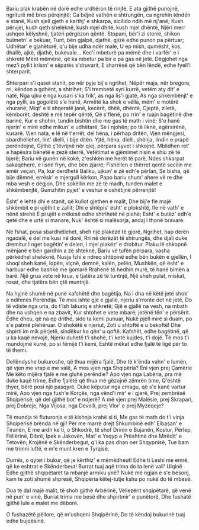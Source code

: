 Bariu plak krabën në dorë edhe urdhëron të rinjtë,
E ata gjithë punojnë, ngriturë më bres përqinjtë;
Ca bëjnë vathën e shtrungën, ca ngrehin tëndën e stanë,
Kush sjell gjeth e karthj' e shkarpa, sicilido ndih më nj'anë;
Kush përvjel, kush qeth sheleknë, kush mjel dhitë, kush mjel dhëntë,
Njëri merr ushqen këlyshnë, tjatëri përgëzon qëntë.
Stopani, bër'i zi sterrë, shikon bulmetn' e bekuar,
Tunt, bën gjalpë, djathë, gjizë edhe punon pa përtuar;
Udhëtar' e gjahëtorë, q'u bije udha ndër male,
U ep mish, qumësht, kos, dhallë, ajkë, djathë, bukëvale...
Kec'i mbeturë pa mëmë dhe i varfër' e i shkretë
Mënt mëmënë, që ka mbetur pa bir e pa gas në jetë.
Dëgjohet nga mez'i pyllit krism' e sëpatës s'druvarit,
E sharrësë që bën lëndë, edhe fyell'i shterparit.

Shterpari s'i qaset stanit, po nër pyje bij'e ngrihet,
Nëpër maja, nër bregore, rri, këndon a gdhënt, a shtrihet;
S'i trembetë syri kurrë, vetëm aty dit' e natë,
Nga ujku e nga kusari s'ka frik', as nga lis'i gjatë,
As nga shkëmbënjt' e nga pylli, as gogolëtë s'e hanë,
Armëtë ka shok e vëlla, mëm' e motërë xhuranë;
Miqt' e ti shqeratë janë, kecërit, dhitë, dhëntë,
Cjeptë, ziletë, këmborët, deshtë e më tepër qëntë,
Që s'flenë, po rrin' e ruajn bagëtinë dhe barinë,
Kur e shohin, tundin bishtin dhe me gas të math i vinë;
S'e hanë njerin' e mirë edhe mikun' e udhëtarë,
Se i njohën; po të liknë, egërsirënë, kusarë.
Vjen nata, e lë në t'errët, del hëna, i përhap dritën,
Vjen mëngjesi, sbardhëllehet, lint' dielli, i bije ditën.
Yjtë, hëna, dielli, shënja, lindin e prapë perëndojnë,
Gjithë ç'lëvrijnë nër qiej, përpara syvet i shkojnë.
Mblidhen ret' e hapësira bënetë e zezë sterrë,
Vetëtimat e gjëmimet nisin e shiu zë të bjerë;
Bariu vë gunën në kokë, z'eshkën me herët të parë,
Ndes shkarpat sakaqëherë, e lisnë fryn, dhe bën zjarrë;
Fishëllen e thërret qentë secilin me emër veçan,
Pa, kur derdhetë Baliku, ujkun' e zë edh'e përlan,
Se bisha, që bije dëmnë, errësir' e mjergull kërkon,
Papo bariu shum' ahere vë re dhe mba vesh e dëgjon,
Dhe sokëllin me zë të madh, tunden malet e shkëmbenjtë,
Gumzhitin pyjet' e veshur e oshëtijnë përrenjtë!

Ësht' e lehtë dhi e stanit, që kullot gjethen e malit,
Dhe bij'e fle majë shkëmbit e pi ujëthit e zallit;
Dhi e shtëpis' ësht' e plokshtë, fle në vath' e nënë strehë
E pi ujët e rrëkesë edhe shtrihetë në plehë;
Esht' e butëz' edh'e qetë dhe e urtë si manare,
Nuk' është si malësorja, andaj i thonë bravare.

Në fshat, posa sbardhëllehet, sheh një plakëzë të gjorë,
Ngrihet, hap derën ngadalë, e del me kusi në dorë,
Rri në derëzët të shtrungës, dhe djali duke dremitur
I nget bagëtin' e delen, i mjel plakëz' e drobitur.
Plaku lë shkopnë mënjanë e bën gardhin a zë shteknë,
Bariu vë tufën përpara, vasha përkëdhel sheleknë,
Nusja fshi e ndreq shtëpinë edhe bën bukën e gjellën,
I shoqi sheh kanë, lopën, viçnë, demnë, kalën, pelën,
Mushkën, që ësht' e harbuar edhe bashkë me gomarë
Rrahënë të hedhin murë, të hanë bimën a barë.
Një grua vete në krua, e tjatëra zë të tuntnjë,
Një sheh pulat, miskat, rosat, dhe tjatëra bën çtë muntnjë.

Na hyjnë shumë në punë kafshëtë dhe bagëtija,
Na i dha në këtë jetë shok' e ndihmës Perëndija.
Të mos ishte gjë e gjallë, njeriu s'rronte dot në jetë,
Do të vdiste nga uria, do t'ish lakuriq e shkretë;
Gjë e gjallë na vesh, na mbath dhe na ushqen e na zbavit,
Kur shtohet e vete mbarë; jetënë tën' e përsërit.
Edhe dheu, që na ep drithë, sido ta kemi punuar,
Nukë pjell mirë si duam, po s'e patmë plehëruar.
O shokëtë e njeriut, Zoti u shtoftë e u bekoftë!
Dhe shpirti im mik përjetë, sindëkur ka qën' u qoftë.
Kafshët, edhe bagëtinë, që u ka kaqë nevojë,
Njeriu duhetë t'i shohë, t'i ketë kujdes, t'i dojë.
Të mos t'i mundojmë kurrë, po si fëmijë t'i kemi,
Eshtë mëkat edhe fjalë të ligë për to të themi.

Dellëndyshe bukuroshe, që thua mijëra fjalë,
Dhe të k'ënda vahn' e lumën, që vjen me vrap e me valë,
A mos vjen nga Shqipëria? Eni vjen prej Çamërie
Me këto mijëra fjalë e me gluhë perëndie?
Apo vjen nga Labëria, pra më duke kaqë trime,
Edhe fjalëtë që thua më gëzojnë zëmrën time,
Q'është thyer, bërë posi një pasqyrë,
Duke këputur nga cmagu, që s'e kanë vartur mirë,
Apo vjen nga fush'e Korçës, nga vënd'i mir' e i gjerë,
Prej zembrësë Shqipërisë, që del gjithë bot' e ndjerë?
A më vjen prej Malësie, prej Skrapari, prej Dobreje,
Nga Vijosa, nga Devolli, prej Vlor' e prej Myzeqeje?

Të mundja të fluturonja e të kishnja krahë si ti,
Me gas të math do t'i vinja Shqipërisë brënda në gji!
Për me marrë drejt Shkumbinë edh' Elbasan' e Tiranën,
E me ardh ke ti, o Shkodrë, të shof Drinin e Bujanën,
Kostur, Përlep, Fëllërinë, Dibrë, Ipek e Jakovën,
Mat' e Ysqyp e Prështinë dhe Mirëdit' e Tetovën;
Krojënë e Skënderbegut, q'i ka pas dhan ner Shqypnisë,
Tue bam me trimni luftë, e m'e munt kren e Tyrqisë.

Durrës, o qytet i bukur, që je kërthiz' e mëmëdheut!
Edhe ti Leshi me emrë, që ke eshtrat e Skënderbeut!
Burrat tuaj aqë trima do ta lenë vall' Ulqinë
Edhe gjithë shqipëtarët ta mbanjë armiku ynë?
Nukë më ngjan e s'e besonj, kam te zoti shumë shpresë,
Shqipëria këtej-tutje kshu po nukë do të mbesë.

Dua të dal majë malit, të shoh gjithë Arbërinë,
Vëllezërit shqipëtarë, që venë në pun' e vinë,
Burrat trima me besë dhe shpirtmir' e punëtorë,
Dhe fushatë gjithë lule e malet me dëborë.

O fushazëtë pëllore, që m'ushqeni Shqipërinë,
Do të këndoj bukurinë tuaj edhe bujqësinë.